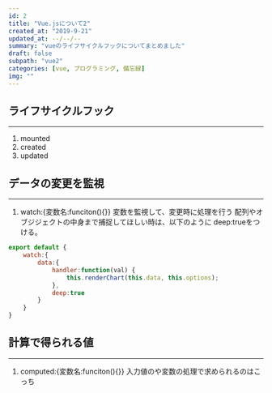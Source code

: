 ```yaml
---
id: 2
title: "Vue.jsについて2"
created_at: "2019-9-21"
updated_at: --/--/--
summary: "vueのライフサイクルフックについてまとめました"
draft: false
subpath: "vue2"
categories: [vue, プログラミング, 備忘録]
img: ""
---
```


## ライフサイクルフック

----

1. mounted
1. created
1. updated

## データの変更を監視

----

1. watch:{変数名:funciton(){}}
 変数を監視して、変更時に処理を行う
 配列やオブジジェクトの中身まで捕捉してほしい時は、以下のように
 deep:trueをつける。

```javascript
export default {
    watch:{
        data:{
            handler:function(val) {
                this.renderChart(this.data, this.options);
            },
            deep:true
        }
    }
}
```

## 計算で得られる値

----

1. computed:{変数名:funciton(){}}
   入力値のや変数の処理で求められるのはこっち
